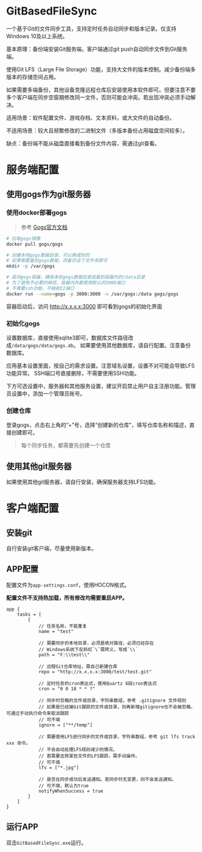 ﻿# GitBasedFileSync

一个基于Git的文件同步工具，支持定时任务自动同步和版本记录。仅支持Windows 10及以上系统。

基本原理：备份端安装Git服务端，客户端通过git push自动同步文件到Git服务端。

使用Git LFS（Large File Storage）功能，支持大文件的版本控制。减少备份端多版本的存储空间占用。

如果需要多端备份，其他设备克隆远程仓库后安装使用本软件即可。但要注意不要多个客户端在同步空窗期修改同一文件，否则可能会冲突。若出现冲突必须手动解决。

适用场景：软件配置文件、游戏存档、文本资料，或大文件的自动备份。

不适用场景：较大且频繁修改的二进制文件（多版本备份占用磁盘空间较多）。

缺点：备份端不能从磁盘直接看到备份文件内容，需通过git查看。

# 服务端配置

## 使用gogs作为git服务器

### 使用docker部署gogs

> 参考 [Gogs官方文档](https://github.com/gogs/gogs/blob/main/docker/README.md)

```bash
# 拉取gogs镜像
docker pull gogs/gogs

# 创建本地gogs数据目录，可以换成别的
# 如果需要备份gogs数据，则备份这个文件夹即可
mkdir -p /var/gogs

# 启动gogs容器，确保本机gogs数据目录挂载到容器内的/data目录
# 为了避免不必要的麻烦，容器内外都使用默认的3000端口
# 不需要ssh功能，不映射22端口
docker run --name=gogs -p 3000:3000 -v /var/gogs:/data gogs/gogs
```

容器启动后，访问 http://x.x.x.x:3000 即可看到gogs的初始化界面

### 初始化gogs

设置数据库，直接使用sqlite3即可，数据库文件路径改成`/data/gogs/data/gogs.db`。
如果要使用其他数据库，请自行配置。注意备份数据库。

应用基本设置里面，按自己的需求设置。注意域名设置，设置不对可能会导致LFS功能异常。
SSH端口号直接删除，不需要使用SSH功能。

下方可选设置中，服务器和其他服务设置，建议开启禁止用户自主注册功能。管理员设置中，添加一个管理员账号。

### 创建仓库

登录gogs，点击右上角的“+”号，选择“创建新的仓库”，填写仓库名称和描述，直接创建即可。
> 每个同步任务，都需要先创建一个仓库

## 使用其他git服务器

如果使用其他git服务器，请自行安装，确保服务器支持LFS功能。

# 客户端配置

## 安装git

自行安装git客户端，尽量使用新版本。

## APP配置

配置文件为`app-settings.conf`，使用HOCON格式。

**配置文件不支持热加载，所有修改均需要重启APP。**

```hocon
app {
    tasks = [
        {
            // 任务名称，不能重复
            name = "test"

            // 需要同步的本地目录，必须是绝对路径，必须已经存在
            // Windows系统下反斜杠`\`需转义，写成`\\`
            path = "F:\\test\\"

            // 远程Git仓库地址，需自己新建仓库
            repo = "http://x.x.x.x:3000/test/test.git"

            // 定时任务的cron表达式，使用Quartz 6段cron表达式
            cron = "0 0 18 * * ?"

            // 同步时忽略的文件或目录，字符串数组，参考 .gitignore 文件规则
            // 如果是已经被Git跟踪的文件或目录，则再新增gitignore也不会被忽略，可通过手动执行命令来取消跟踪
            // 可不填
            ignore = ["**/temp"]

            // 需要使用LFS进行同步的文件或目录，字符串数组，参考 git lfs track xxx 命令。
            // 不会自动处理LFS规则减少的情况。
            // 若需要去除某些文件的LFS跟踪，需手动操作。
            // 可不填
            lfs = ["*.jpg"]

            // 是否在同步成功后发送通知。若同步时无变更，则不会发送通知。
            // 可不填，默认为true
            notifyWhenSuccess = true
        }
    ]
}
```

## 运行APP

双击`GitBasedFileSync.exe`运行。
